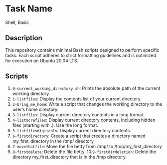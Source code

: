 # Task Name
Shell, Basic

## Description

This repository contains minimal Bash scripts designed to perform specific tasks. Each script adheres to strict formatting guidelines and is optimized for execution on Ubuntu 20.04 LTS.

## Scripts

1. `0-current_working_directory.sh`: Prints the absolute path of the current working directory.
2. `1-listfiles`: Display the contents list of your current directory.
3. `2-bring_me_home`: Write a script that changes the working directory to the user’s home directory.
4. `3-listfiles`: Display current directory contents in a long format.
5. `4-listmorefiles`: Display current directory contents, including hidden files (starting with .). Use the long format.
6. `5-listfilesdigitonly`: Display current directory contents.
7. `6-firstdirectory`: Create a script that creates a directory named my_first_directory in the /tmp/ directory
8. `7-movethatfile`: Move the file betty from /tmp/ to /tmp/my_first_directory
9. `8-firstdelete`: Delete the file betty.
10.`9-firstdirdeletion`: Delete the directory my_first_directory that is in the /tmp directory.
